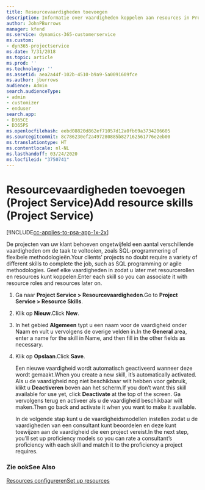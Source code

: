 ```yaml
---
title: Resourcevaardigheden toevoegen
description: Informatie over vaardigheden koppelen aan resources in Project Service
author: JohnPBurrows
manager: kfend
ms.service: dynamics-365-customerservice
ms.custom:
- dyn365-projectservice
ms.date: 7/31/2018
ms.topic: article
ms.prod: ''
ms.technology: ''
ms.assetid: aea2a44f-102b-4510-b9a9-5a0091609fce
ms.author: jburrows
audience: Admin
search.audienceType:
- admin
- customizer
- enduser
search.app:
- D365CE
- D365PS
ms.openlocfilehash: eebd08820d862ef71057d12a0fb69a3734206605
ms.sourcegitcommit: 8c786230ef2a497280885b827162561776e2eb00
ms.translationtype: HT
ms.contentlocale: nl-NL
ms.lasthandoff: 03/24/2020
ms.locfileid: "3750741"
---
```

# <a name="add-resource-skills-project-service"></a><span data-ttu-id="509f0-103">Resourcevaardigheden toevoegen (Project Service)</span><span class="sxs-lookup"><span data-stu-id="509f0-103">Add resource skills (Project Service)</span></span>

[!INCLUDE[cc-applies-to-psa-app-1x-2x](../includes/cc-applies-to-psa-app-1x-2x.md)]

<span data-ttu-id="509f0-104">De projecten van uw klant behoeven ongetwijfeld een aantal verschillende vaardigheden om de taak te voltooien, zoals SQL-programmering of flexibele methodologieën.</span><span class="sxs-lookup"><span data-stu-id="509f0-104">Your clients’ projects no doubt require a variety of different skills to complete the job, such as SQL programming or agile methodologies.</span></span> <span data-ttu-id="509f0-105">Geef elke vaardigheden in zodat u later met resourcerollen en resources kunt koppelen.</span><span class="sxs-lookup"><span data-stu-id="509f0-105">Enter each skill so you can associate it with resource roles and resources later on.</span></span>  
  
1. <span data-ttu-id="509f0-106">Ga naar **Project Service > Resourcevaardigheden**.</span><span class="sxs-lookup"><span data-stu-id="509f0-106">Go to **Project Service > Resource Skills**.</span></span>  
  
2. <span data-ttu-id="509f0-107">Klik op **Nieuw**.</span><span class="sxs-lookup"><span data-stu-id="509f0-107">Click **New**.</span></span>  
  
3. <span data-ttu-id="509f0-108">In het gebied **Algemeen** typt u een naam voor de vaardigheid onder Naam en vult u vervolgens de overige velden in.</span><span class="sxs-lookup"><span data-stu-id="509f0-108">In the **General** area, enter a name for the skill in Name, and then fill in the other fields as necessary.</span></span>  
  
4. <span data-ttu-id="509f0-109">Klik op **Opslaan**.</span><span class="sxs-lookup"><span data-stu-id="509f0-109">Click **Save**.</span></span>  
  
   <span data-ttu-id="509f0-110">Een nieuwe vaardigheid wordt automatisch geactiveerd wanneer deze wordt gemaakt.</span><span class="sxs-lookup"><span data-stu-id="509f0-110">When you create a new skill, it’s automatically activated.</span></span> <span data-ttu-id="509f0-111">Als u de vaardigheid nog niet beschikbaar wilt hebben voor gebruik, klikt u **Deactiveren** boven aan het scherm.</span><span class="sxs-lookup"><span data-stu-id="509f0-111">If you don’t want this skill available for use yet, click **Deactivate** at the top of the screen.</span></span> <span data-ttu-id="509f0-112">Ga vervolgens terug en activeer als u de vaardigheid beschikbaar wilt maken.</span><span class="sxs-lookup"><span data-stu-id="509f0-112">Then go back and activate it when you want to make it available.</span></span>  
  
   <span data-ttu-id="509f0-113">In de volgende stap kunt u de vaardigheidsmodellen instellen zodat u de vaardigheden van een consultant kunt beoordelen en deze kunt toewijzen aan de vaardigheid die een project vereist.</span><span class="sxs-lookup"><span data-stu-id="509f0-113">In the next step, you’ll set up proficiency models so you can rate a consultant’s proficiency with each skill and match it to the proficiency a project requires.</span></span>  
  
### <a name="see-also"></a><span data-ttu-id="509f0-114">Zie ook</span><span class="sxs-lookup"><span data-stu-id="509f0-114">See Also</span></span>  
 [<span data-ttu-id="509f0-115">Resources configureren</span><span class="sxs-lookup"><span data-stu-id="509f0-115">Set up resources</span></span>](../project-service/set-up-resources.md)
